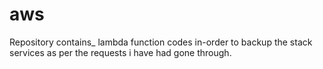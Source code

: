 # aws
Repository contains_ lambda function codes in-order to backup the stack services as per the requests i have had gone through.

